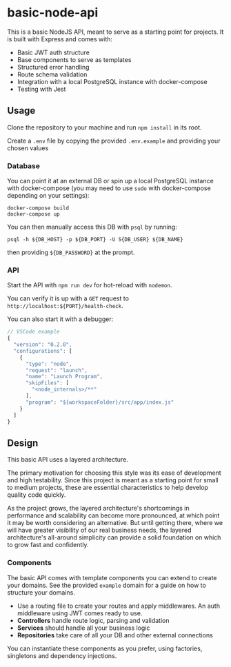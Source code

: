 # basic-node-api
This is a basic NodeJS API, meant to serve as a starting point for projects. It is built with Express and comes with:
- Basic JWT auth structure
- Base components to serve as templates
- Structured error handling
- Route schema validation
- Integration with a local PostgreSQL instance with docker-compose
- Testing with Jest

## Usage
Clone the repository to your machine and run `npm install` in its root.

Create a `.env` file by copying the provided `.env.example` and providing your chosen values

### Database
You can point it at an external DB or spin up a local PostgreSQL instance with docker-compose (you may need to use `sudo` with docker-compose depending on your settings):

```
docker-compose build
docker-compose up
```

You can then manually access this DB with `psql` by running:
```
psql -h ${DB_HOST} -p ${DB_PORT} -U S{DB_USER} ${DB_NAME}
```
then providing `${DB_PASSWORD}` at the prompt.

### API
Start the API with `npm run dev` for hot-reload with `nodemon`.

You can verify it is up with a `GET` request to `http://localhost:${PORT}/health-check`.

You can also start it with a debugger:
```js
// VSCode example
{
  "version": "0.2.0",
  "configurations": [
    {
      "type": "node",
      "request": "launch",
      "name": "Launch Program",
      "skipFiles": [
        "<node_internals>/**"
      ],
      "program": "${workspaceFolder}/src/app/index.js"
    }
  ]
}
``` 

## Design
This basic API uses a layered architecture.

The primary motivation for choosing this style was its ease of development and high testability. Since this project is meant as a starting point for small to medium projects, these are essential characteristics to help develop quality code quickly.

As the project grows, the layered architecture's shortcomings in performance and scalability can become more pronounced, at which point it may be worth considering an alternative. But until getting there, where we will have greater visibility of our real business needs, the layered architecture's all-around simplicity can provide a solid foundation on which to grow fast and confidently.

### Components
The basic API comes with template components you can extend to create your domains. See the provided `example` domain for a guide on how to structure your domains.

- Use a routing file to create your routes and apply middlewares. An auth middleware using JWT comes ready to use.
- **Controllers** handle route logic, parsing and validation
- **Services** should handle all your business logic
- **Repositories** take care of all your DB and other external connections

You can instantiate these components as you prefer, using factories, singletons and dependency injections.
